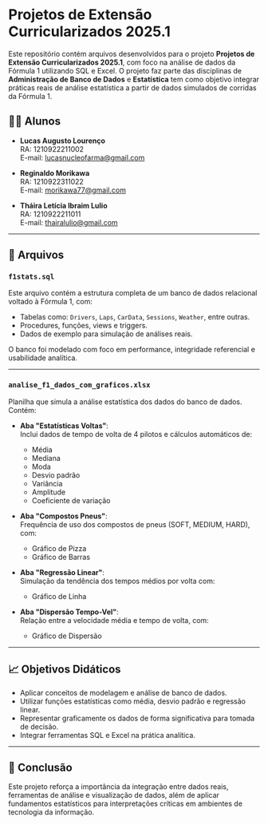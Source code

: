 # Projetos de Extensão Curricularizados 2025.1

Este repositório contém arquivos desenvolvidos para o projeto **Projetos de Extensão Curricularizados 2025.1**, com foco na análise de dados da Fórmula 1 utilizando SQL e Excel. O projeto faz parte das disciplinas de **Administração de Banco de Dados** e **Estatística** tem como objetivo integrar práticas reais de análise estatística a partir de dados simulados de corridas da Fórmula 1.

## 👩‍💻 Alunos

- **Lucas Augusto Lourenço**  
  RA: 1210922211002  
  E-mail: lucasnucleofarma@gmail.com

- **Reginaldo Morikawa**  
  RA: 1210922311022  
  E-mail: morikawa77@gmail.com

- **Tháira Letícia Ibraim Lulio**  
  RA: 1210922211011  
  E-mail: thairalulio@gmail.com

---

## 📂 Arquivos

### `f1stats.sql`

Este arquivo contém a estrutura completa de um banco de dados relacional voltado à Fórmula 1, com:

- Tabelas como: `Drivers`, `Laps`, `CarData`, `Sessions`, `Weather`, entre outras.
- Procedures, funções, views e triggers.
- Dados de exemplo para simulação de análises reais.

O banco foi modelado com foco em performance, integridade referencial e usabilidade analítica.

---

### `analise_f1_dados_com_graficos.xlsx`

Planilha que simula a análise estatística dos dados do banco de dados. Contém:

- **Aba "Estatísticas Voltas"**:  
  Inclui dados de tempo de volta de 4 pilotos e cálculos automáticos de:
  - Média
  - Mediana
  - Moda
  - Desvio padrão
  - Variância
  - Amplitude
  - Coeficiente de variação

- **Aba "Compostos Pneus"**:  
  Frequência de uso dos compostos de pneus (SOFT, MEDIUM, HARD), com:
  - Gráfico de Pizza
  - Gráfico de Barras

- **Aba "Regressão Linear"**:  
  Simulação da tendência dos tempos médios por volta com:
  - Gráfico de Linha

- **Aba "Dispersão Tempo-Vel"**:  
  Relação entre a velocidade média e tempo de volta, com:
  - Gráfico de Dispersão

---

## 📈 Objetivos Didáticos

- Aplicar conceitos de modelagem e análise de banco de dados.
- Utilizar funções estatísticas como média, desvio padrão e regressão linear.
- Representar graficamente os dados de forma significativa para tomada de decisão.
- Integrar ferramentas SQL e Excel na prática analítica.

---

## 🏁 Conclusão

Este projeto reforça a importância da integração entre dados reais, ferramentas de análise e visualização de dados, além de aplicar fundamentos estatísticos para interpretações críticas em ambientes de tecnologia da informação.

